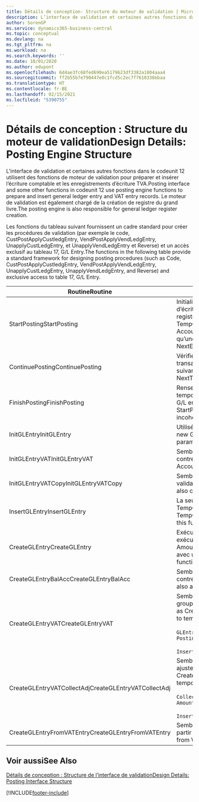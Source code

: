 ```yaml
---
title: Détails de conception- Structure du moteur de validation | Microsoft Docs
description: L’interface de validation et certaines autres fonctions dans le codeunit 12 utilisent des fonctions de moteur de validation pour préparer et insérer l’écriture comptable et les enregistrements d’écriture TVA. Le moteur de validation est également chargé de la création de registre du grand livre.
author: SorenGP
ms.service: dynamics365-business-central
ms.topic: conceptual
ms.devlang: na
ms.tgt_pltfrm: na
ms.workload: na
ms.search.keywords: ''
ms.date: 10/01/2020
ms.author: edupont
ms.openlocfilehash: 6d4ae3fc68fed690ea5179623df3382a1804aaa4
ms.sourcegitcommit: ff2b55b7e790447e0c1fcd5c2ec7f7610338ebaa
ms.translationtype: HT
ms.contentlocale: fr-BE
ms.lasthandoff: 02/15/2021
ms.locfileid: "5390755"
---
```

# <a name="design-details-posting-engine-structure"></a><span data-ttu-id="ddb49-104">Détails de conception : Structure du moteur de validation</span><span class="sxs-lookup"><span data-stu-id="ddb49-104">Design Details: Posting Engine Structure</span></span>
<span data-ttu-id="ddb49-105">L’interface de validation et certaines autres fonctions dans le codeunit 12 utilisent des fonctions de moteur de validation pour préparer et insérer l’écriture comptable et les enregistrements d’écriture TVA.</span><span class="sxs-lookup"><span data-stu-id="ddb49-105">Posting interface and some other functions in codeunit 12 use posting engine functions to prepare and insert general ledger entry and VAT entry records.</span></span> <span data-ttu-id="ddb49-106">Le moteur de validation est également chargé de la création de registre du grand livre.</span><span class="sxs-lookup"><span data-stu-id="ddb49-106">The posting engine is also responsible for general ledger register creation.</span></span>  
  
 <span data-ttu-id="ddb49-107">Les fonctions du tableau suivant fournissent un cadre standard pour créer les procédures de validation (par exemple le code, CustPostApplyCustledgEntry, VendPostApplyVendLedgEntry, UnapplyCustLedgEntry, et UnapplyVendLedgEntry et Reverse) et un accès exclusif au tableau 17, G/L Entry.</span><span class="sxs-lookup"><span data-stu-id="ddb49-107">The functions in the following table provide a standard framework for designing posting procedures (such as Code, CustPostApplyCustledgEntry, VendPostApplyVendLedgEntry, UnapplyCustLedgEntry, UnapplyVendLedgEntry, and Reverse) and exclusive access to table 17, G/L Entry.</span></span>  
  
|<span data-ttu-id="ddb49-108">Routine</span><span class="sxs-lookup"><span data-stu-id="ddb49-108">Routine</span></span>|<span data-ttu-id="ddb49-109">Désignation</span><span class="sxs-lookup"><span data-stu-id="ddb49-109">Description</span></span>|  
|-------------|---------------------------------------|  
|<span data-ttu-id="ddb49-110">StartPosting</span><span class="sxs-lookup"><span data-stu-id="ddb49-110">StartPosting</span></span>|<span data-ttu-id="ddb49-111">Initialise le tampon de validation TempGLEntryBuf, verrouille les tableaix d’écriture comptable et écriture TVA, et initialise la période de comptabilité, le registre de comptabilité et le taux de change.</span><span class="sxs-lookup"><span data-stu-id="ddb49-111">Initializes posting buffer TempGLEntryBuf, locks G/L Entry and VAT Entry tables, and initializes Accounting Period, G/L Register, and Exchange Rate.</span></span> <span data-ttu-id="ddb49-112">Ne devrait être appelé qu’une fois, alors NextEntryNo est 0.</span><span class="sxs-lookup"><span data-stu-id="ddb49-112">Should be called only once, then NextEntryNo is 0.</span></span>|  
|<span data-ttu-id="ddb49-113">ContinuePosting</span><span class="sxs-lookup"><span data-stu-id="ddb49-113">ContinuePosting</span></span>|<span data-ttu-id="ddb49-114">Vérifie et valide la TVA sur encaissement pour le précédent incrément de transaction NextTransactionNo et prépare la validation de la ligne suivante.</span><span class="sxs-lookup"><span data-stu-id="ddb49-114">Checks and posts unrealized VAT for previous transaction increment NextTransactionNo and prepares post of next line.</span></span>|  
|<span data-ttu-id="ddb49-115">FinishPosting</span><span class="sxs-lookup"><span data-stu-id="ddb49-115">FinishPosting</span></span>|<span data-ttu-id="ddb49-116">Renseigne la validation en insérant des écritures comptables à partir de tampon temporaire dans le tableau de base de données.</span><span class="sxs-lookup"><span data-stu-id="ddb49-116">Completes posting by inserting G/L entries from temporary buffer into database table.</span></span> <span data-ttu-id="ddb49-117">Toujours utilisé avec StartPosting.</span><span class="sxs-lookup"><span data-stu-id="ddb49-117">Always used together with StartPosting.</span></span> <span data-ttu-id="ddb49-118">Vérifie les incohérences.</span><span class="sxs-lookup"><span data-stu-id="ddb49-118">Checks for inconsistencies.</span></span>|  
|<span data-ttu-id="ddb49-119">InitGLEntry</span><span class="sxs-lookup"><span data-stu-id="ddb49-119">InitGLEntry</span></span>|<span data-ttu-id="ddb49-120">Utilisé pour lancer la nouvelle écriture comptable pour Gen.</span><span class="sxs-lookup"><span data-stu-id="ddb49-120">Used to initialize new G/L entry for Gen.</span></span> <span data-ttu-id="ddb49-121">Jnl Line.</span><span class="sxs-lookup"><span data-stu-id="ddb49-121">Jnl Line.</span></span> <span data-ttu-id="ddb49-122">Retourne GLEntry comme paramètre.</span><span class="sxs-lookup"><span data-stu-id="ddb49-122">Returns GLEntry as parameter.</span></span>|  
|<span data-ttu-id="ddb49-123">InitGLEntryVAT</span><span class="sxs-lookup"><span data-stu-id="ddb49-123">InitGLEntryVAT</span></span>|<span data-ttu-id="ddb49-124">Semblable à InitGLEntry, mais affecte également Numéro de compte contrepartie et SummarizeVAT.</span><span class="sxs-lookup"><span data-stu-id="ddb49-124">Same as InitGLEntry, but also assigns Bal. Account No. and SummarizeVAT.</span></span>|  
|<span data-ttu-id="ddb49-125">InitGLEntryVATCopy</span><span class="sxs-lookup"><span data-stu-id="ddb49-125">InitGLEntryVATCopy</span></span>|<span data-ttu-id="ddb49-126">Semblable à InitGLEntryVAT, mais copie également les données des groupes de validation de l’écriture TVA avant SummarizeVAT.</span><span class="sxs-lookup"><span data-stu-id="ddb49-126">Similar to InitGLEntryVAT, but also copies posting groups data from VAT Entry before SummarizeVAT.</span></span>|  
|<span data-ttu-id="ddb49-127">InsertGLEntry</span><span class="sxs-lookup"><span data-stu-id="ddb49-127">InsertGLEntry</span></span>|<span data-ttu-id="ddb49-128">La seule fonction qui insère l’écriture comptable dans le tableau TempGLEntryBuf global.</span><span class="sxs-lookup"><span data-stu-id="ddb49-128">The only function that inserts G/L entry into global TempGLEntryBuf table.</span></span> <span data-ttu-id="ddb49-129">Utilisez toujours cette fonction pour insérer.</span><span class="sxs-lookup"><span data-stu-id="ddb49-129">Always use this function for insert.</span></span>|  
|<span data-ttu-id="ddb49-130">CreateGLEntry</span><span class="sxs-lookup"><span data-stu-id="ddb49-130">CreateGLEntry</span></span>|<span data-ttu-id="ddb49-131">Exécute InitGLEntry, affecte le montant des devises supplémentaires, puis exécute InsertGLEntry.</span><span class="sxs-lookup"><span data-stu-id="ddb49-131">Performs an InitGLEntry, assigns Additional Currency Amount, and then performs InsertGLEntry.</span></span> <span data-ttu-id="ddb49-132">Remplace plusieurs lignes de code avec un seul appel de fonction.</span><span class="sxs-lookup"><span data-stu-id="ddb49-132">Replaces several lines of code with a single function call.</span></span>|  
|<span data-ttu-id="ddb49-133">CreateGLEntryBalAcc</span><span class="sxs-lookup"><span data-stu-id="ddb49-133">CreateGLEntryBalAcc</span></span>|<span data-ttu-id="ddb49-134">Semblable à CreateGLEntry, mais affecte également Type de compte contrepartie et Numéro de compte contrepartie.</span><span class="sxs-lookup"><span data-stu-id="ddb49-134">Same as CreateGLEntry, but also assigns Bal. Account Type and Bal. Account No.</span></span>|  
|<span data-ttu-id="ddb49-135">CreateGLEntryVAT</span><span class="sxs-lookup"><span data-stu-id="ddb49-135">CreateGLEntryVAT</span></span>|<span data-ttu-id="ddb49-136">Semblable à CreateGLEntry, mais avec le traitement supplémentaire pour les groupes de validation et l’enregistrement sur un tampon TVA temporaire :</span><span class="sxs-lookup"><span data-stu-id="ddb49-136">Same as CreateGLEntry, but with additional processing for posting groups and saving to temporary VAT buffer:</span></span><br /><br /> `GLEntry.CopyPostingGroupsFromDtldCVBuf(DtldCVLedgEntryBuf,GenJnlLine."Gen. Posting Type");`<br /><br /> `InsertVATEntriesFromTemp(DtldCVLedgEntryBuf,GLEntry);`|  
|<span data-ttu-id="ddb49-137">CreateGLEntryVATCollectAdj</span><span class="sxs-lookup"><span data-stu-id="ddb49-137">CreateGLEntryVATCollectAdj</span></span>|<span data-ttu-id="ddb49-138">Semblable à CreateGLEntry, mais avec la collection supplémentaire des ajustements et l’enregistrement sur un tampon TVA temporaire :</span><span class="sxs-lookup"><span data-stu-id="ddb49-138">Same as CreateGLEntry, but with additional collection of adjustments and saving to temporary VAT buffer:</span></span><br /><br /> `CollectAdjustment(AdjAmount,GLEntry.Amount,GLEntry."Additional-Currency Amount",OriginalDateSet);`<br /><br /> `InsertVATEntriesFromTemp(DtldCVLedgEntryBuf,GLEntry);`|  
|<span data-ttu-id="ddb49-139">CreateGLEntryFromVATEntry</span><span class="sxs-lookup"><span data-stu-id="ddb49-139">CreateGLEntryFromVATEntry</span></span>|<span data-ttu-id="ddb49-140">Semblable à CreateGLEntry, mais copie également les groupes de validation à partir de l’écriture TVA.</span><span class="sxs-lookup"><span data-stu-id="ddb49-140">Same as CreateGLEntry, but also copies posting groups from VAT entry.</span></span>|  
  
## <a name="see-also"></a><span data-ttu-id="ddb49-141">Voir aussi</span><span class="sxs-lookup"><span data-stu-id="ddb49-141">See Also</span></span>  
 [<span data-ttu-id="ddb49-142">Détails de conception : Structure de l’interface de validation</span><span class="sxs-lookup"><span data-stu-id="ddb49-142">Design Details: Posting Interface Structure</span></span>](design-details-posting-interface-structure.md)

[!INCLUDE[footer-include](includes/footer-banner.md)]